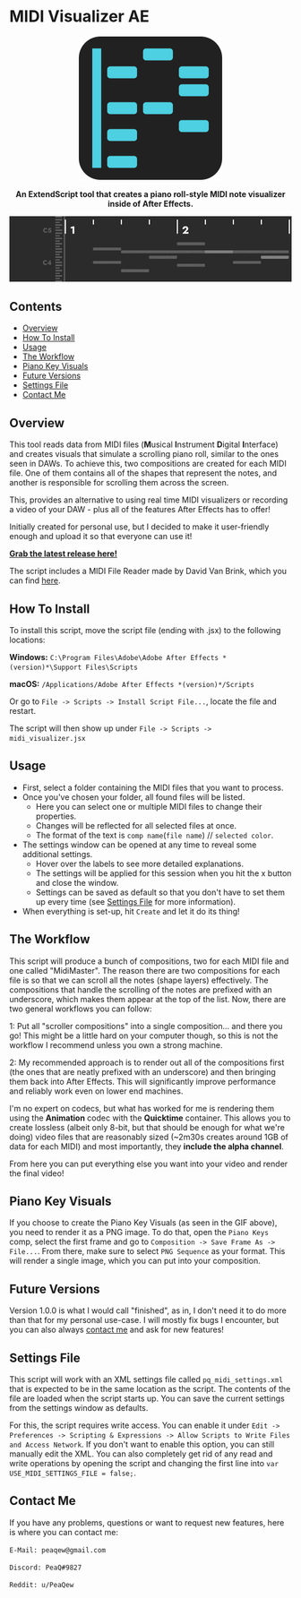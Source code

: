 # MIDI Visualizer AE
<p align="center">
	<img width="256px" src="assets/logo.png">
</p>
<p align="center">
	<b>An ExtendScript tool that creates a piano roll-style MIDI note visualizer inside of After Effects.</b>
</p>

<p align="center">
	<img src="assets/midi_note_example.gif">
</p>

## Contents
- [Overview](#overview)
- [How To Install](#how-to-install)
- [Usage](#usage)
- [The Workflow](#the-workflow)
- [Piano Key Visuals](#piano-key-visuals)
- [Future Versions](#future-versions)
- [Settings File](#settings-file)
- [Contact Me](#contact-me)

## Overview
This tool reads data from MIDI files (**M**usical **I**nstrument **D**igital **I**nterface) and creates visuals that simulate a scrolling piano roll, similar to the ones seen in DAWs. To achieve this, two compositions are created for each MIDI file. One of them contains all of the shapes that represent the notes, and another is responsible for scrolling them across the screen.

This, provides an alternative to using real time MIDI visualizers or recording a video of your DAW - plus all of the features After Effects has to offer!

Initially created for personal use, but I decided to make it user-friendly enough and upload it so that everyone can use it!

**[Grab the latest release here!](https://github.com/PeaQew/MidiVisualizerAE/releases)**

The script includes a MIDI File Reader made by David Van Brink, which you can find [here](http://omino.com/pixelblog/2011/12/26/ae-hello-again-midi/).

## How To Install
To install this script, move the script file (ending with .jsx) to the following locations:

**Windows:**
`C:\Program Files\Adobe\Adobe After Effects *(version)*\Support Files\Scripts`

**macOS:**
`/Applications/Adobe After Effects *(version)*/Scripts`

Or go to `File -> Scripts -> Install Script File...`, locate the file and restart.

The script will then show up under `File -> Scripts -> midi_visualizer.jsx`

## Usage
- First, select a folder containing the MIDI files that you want to process.
- Once you've chosen your folder, all found files will be listed.
  - Here you can select one or multiple MIDI files to change their properties.
  - Changes will be reflected for all selected files at once.
  - The format of the text is `comp name`(`file name`) // `selected color`.
- The settings window can be opened at any time to reveal some additional settings.
  - Hover over the labels to see more detailed explanations.
  - The settings will be applied for this session when you hit the x button and close the window.
  - Settings can be saved as default so that you don't have to set them up every time (see [Settings File](#settings-file) for more information).
- When everything is set-up, hit `Create` and let it do its thing!

## The Workflow
This script will produce a bunch of compositions, two for each MIDI file and one called "MidiMaster". The reason there are two compositions for each file is so that we can scroll all the notes (shape layers) effectively. The compositions that handle the scrolling of the notes are prefixed with an underscore, which makes them appear at the top of the list. Now, there are two general workflows you can follow:

1: Put all "scroller compositions" into a single composition... and there you go! This might be a little hard on your computer though, so this is not the workflow I recommend unless you own a strong machine.

2: My recommended approach is to render out all of the compositions first (the ones that are neatly prefixed with an underscore) and then bringing them back into After Effects. This will significantly improve performance and reliably work even on lower end machines.

I'm no expert on codecs, but what has worked for me is rendering them using the **Animation** codec with the **Quicktime** container. This allows you to create lossless (albeit only 8-bit, but that should be enough for what we're doing) video files that are reasonably sized (~2m30s creates around 1GB of data for each MIDI) and most importantly, they **include the alpha channel**.

From here you can put everything else you want into your video and render the final video!

## Piano Key Visuals
If you choose to create the Piano Key Visuals (as seen in the GIF above), you need to render it as a PNG image. To do that, open the `Piano Keys` comp, select the first frame and go to `Composition -> Save Frame As -> File...`. From there, make sure to select `PNG Sequence` as your format. This will render a single image, which you can put into your composition.

## Future Versions
Version 1.0.0 is what I would call "finished", as in, I don't need it to do more than that for my personal use-case. I will mostly fix bugs I encounter, but you can also always [contact me](#contact-me) and ask for new features!


## Settings File
This script will work with an XML settings file called `pq_midi_settings.xml` that is expected to be in the same location as the script. The contents of the file are loaded when the script starts up. You can save the current settings from the settings window as defaults.

For this, the script requires write access. You can enable it under `Edit -> Preferences -> Scripting & Expressions -> Allow Scripts to Write Files and Access Network`. If you don't want to enable this option, you can still manually edit the XML. You can also completely get rid of any read and write operations by opening the script and changing the first line into `var USE_MIDI_SETTINGS_FILE = false;`.

## Contact Me
If you have any problems, questions or want to request new features, here is where you can contact me:

`E-Mail: peaqew@gmail.com`

`Discord: PeaQ#9827`

`Reddit: u/PeaQew`

